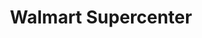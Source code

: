 ---
title: "Walmart Supercenter"
url: /harrisonburg/walmart-supercenter-john-wayland-highway/
shop: supermarket
---